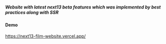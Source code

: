 ##### Website with latest next13 beta features which was implemented by best practices along with SSR
#### Demo
https://next13-film-website.vercel.app/

